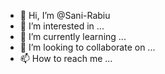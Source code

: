 - 👋 Hi, I’m @Sani-Rabiu
- 👀 I’m interested in ...
- 🌱 I’m currently learning ...
- 💞️ I’m looking to collaborate on ...
- 📫 How to reach me ...

<!---
Sani-Rabiu/Sani-Rabiu is a ✨ special ✨ repository because its `README.md` (this file) appears on your GitHub profile.
You can click the Preview link to take a look at your changes.
--->
